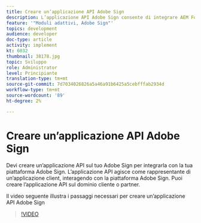 ```yaml
---
title: Creare un’applicazione API Adobe Sign
description: L’applicazione API Adobe Sign consente di integrare AEM Forms con Adobe Sign
feature: '"Moduli adattivi, Adobe Sign"'
topics: development
audience: developer
doc-type: article
activity: implement
kt: 6032
thumbnail: 38178.jpg
topic: Sviluppo
role: Administrator
level: Principiante
translation-type: tm+mt
source-git-commit: 7d7034026826a5a46a91b6425a5cebfffab2934d
workflow-type: tm+mt
source-wordcount: '89'
ht-degree: 2%

---
```


# Creare un’applicazione API Adobe Sign

Devi creare un’applicazione API sul tuo Adobe Sign per integrarla con la tua piattaforma Adobe Sign. L’applicazione API agisce come rappresentante di un’applicazione client, interagendo con la piattaforma Adobe Sign. Puoi creare l’applicazione API sul dominio cliente o partner.

Il video seguente illustra i passaggi necessari per creare un’applicazione API Adobe Sign

>[!VIDEO](https://video.tv.adobe.com/v/38178/?quality=9&learn=on)
